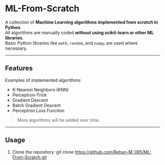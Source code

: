 # ML-From-Scratch

A collection of **Machine Learning algorithms implemented from scratch in Python**.  
All algorithms are manually coded **without using scikit-learn or other ML libraries**.  
Basic Python libraries like `math`, `random`, and `numpy` are used where necessary.

---

## Features

Examples of implemented algorithms:

- K-Nearest Neighbors (KNN)
- Perceptron-Trick
- Gradient Descent 
- Batch Gradient Descent
- Perceptron Loss Funciton
> More algorithms will be added over time.

---

## Usage

1. Clone the repository:
git clone https://github.com/Rehan-M-395/ML-From-Scratch.git
